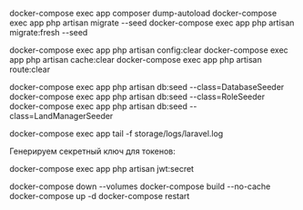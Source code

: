 
docker-compose exec app composer dump-autoload
docker-compose exec app php artisan migrate --seed
docker-compose exec app php artisan migrate:fresh --seed

docker-compose exec app php artisan config:clear
docker-compose exec app php artisan cache:clear
docker-compose exec app php artisan route:clear

docker-compose exec app php artisan db:seed --class=DatabaseSeeder
docker-compose exec app php artisan db:seed --class=RoleSeeder
docker-compose exec app php artisan db:seed --class=LandManagerSeeder

docker-compose exec app tail -f storage/logs/laravel.log

Генерируем секретный ключ для токенов:
<p>docker-compose exec app php artisan jwt:secret</p>


docker-compose down --volumes
docker-compose build --no-cache
docker-compose up -d
docker-compose restart

